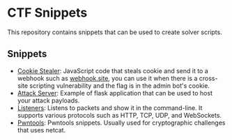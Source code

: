 # CTF Snippets
This repository contains snippets that can be used to create solver scripts.

## Snippets
- [Cookie Stealer](https://github.com/Emyr298/ctf-snippets/tree/main/exploit-js): JavaScript code that steals cookie and send it to a webhook such as [webhook.site](https://webhook.site/), you can use it when there is a cross-site scripting vulnerability and the flag is in the admin bot's cookie.
- [Attack Server](https://github.com/Emyr298/ctf-snippets/tree/main/flask-attack-server): Example of flask application that can be used to host your attack payloads.
- [Listeners](https://github.com/Emyr298/ctf-snippets/tree/main/listeners): Listens to packets and show it in the command-line. It supports various protocols such as HTTP, TCP, UDP, and WebSockets.
- [Pwntools](https://github.com/Emyr298/ctf-snippets/tree/main/pwntools): Pwntools snippets. Usually used for cryptographic challenges that uses netcat.
